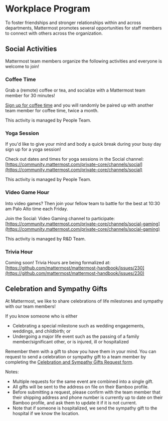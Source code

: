 # Workplace Program

To foster friendships and stronger relationships within and across departments, Mattermost promotes several opportunities for staff members to connect with others across the organization.

## Social Activities

Mattermost team members organize the following activities and everyone is welcome to join!

### Coffee Time

Grab a \(remote\) coffee or tea, and socialize with a Mattermost team member for 30 minutes!

[Sign up for coffee time](https://docs.google.com/spreadsheets/d/1MoHM7tI61F0gFMigcwaSYOBCKxvJAAiAVaefHWM8wBQ/edit#gid=0) and you will randomly be paired up with another team member for coffee time, twice a month.

This activity is managed by People Team.

### Yoga Session

If you'd like to give your mind and body a quick break during your busy day sign up for a yoga session!

Check out dates and times for yoga sessions in the Social channel: [https://community.mattermost.com/private-core/channels/social](https://community.mattermost.com/private-core/channels/social)

This activity is managed by People Team.

### Video Game Hour

Into video games? Then join your fellow team to battle for the best at 10:30 am Palo Alto time each Friday.

Join the Social: Video Gaming channel to participate: [https://community.mattermost.com/private-core/channels/social-gaming](https://community.mattermost.com/private-core/channels/social-gaming)

This activity is managed by R&D Team.

### Trivia Hour

Coming soon! Trivia Hours are being formalized at: [https://github.com/mattermost/mattermost-handbook/issues/230](https://github.com/mattermost/mattermost-handbook/issues/230)

## Celebration and Sympathy Gifts

At Mattermost, we like to share celebrations of life milestones and sympathy with our team members!

If you know someone who is either

* Celebrating a special milestone such as wedding engagements, weddings, and childbirth; or
* Undergoing a major life event such as the passing of a family member/significant other, or is injured, ill or hospitalized

Remember them with a gift to show you have them in your mind. You can request to send a celebration or sympathy gift to a team member by completing the [Celebration and Sympathy Gifts Request form](https://docs.google.com/forms/d/1_ltFCvZhItVNWS6JV-glOnk1aU-d9oOfUZrW3zEiWhg/edit).

Notes:

* Multiple requests for the same event are combined into a single gift.
* All gifts will be sent to the address on file on their Bamboo profile.
* Before submitting a request, please confirm with the team member that their shipping address and phone number is currently up to date on their Bamboo profile, and ask them to update it if it is not current.
* Note that if someone is hospitalized, we send the sympathy gift to the hospital if we know the location.

